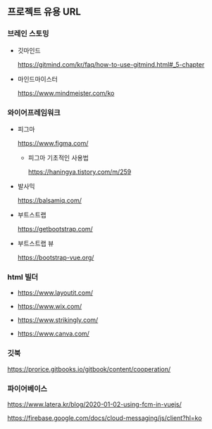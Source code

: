 ## 프로젝트 유용 URL

### 브레인 스토밍

- 깃마인드

  https://gitmind.com/kr/faq/how-to-use-gitmind.html#_5-chapter

- 마인드마이스터

  https://www.mindmeister.com/ko



### 와이어프레임워크

- 피그마

  https://www.figma.com/

  - 피그마 기초적인 사용법

    https://haningya.tistory.com/m/259

- 발사믹

  https://balsamiq.com/



- 부트스트랩 

  https://getbootstrap.com/

- 부트스트랩 뷰 

  https://bootstrap-vue.org/

### html 빌더

- https://www.layoutit.com/ 

- https://www.wix.com/ 

- https://www.strikingly.com/ 

- https://www.canva.com/



### 깃북

https://prorice.gitbooks.io/gitbook/content/cooperation/



### 파이어베이스

https://www.latera.kr/blog/2020-01-02-using-fcm-in-vuejs/

https://firebase.google.com/docs/cloud-messaging/js/client?hl=ko